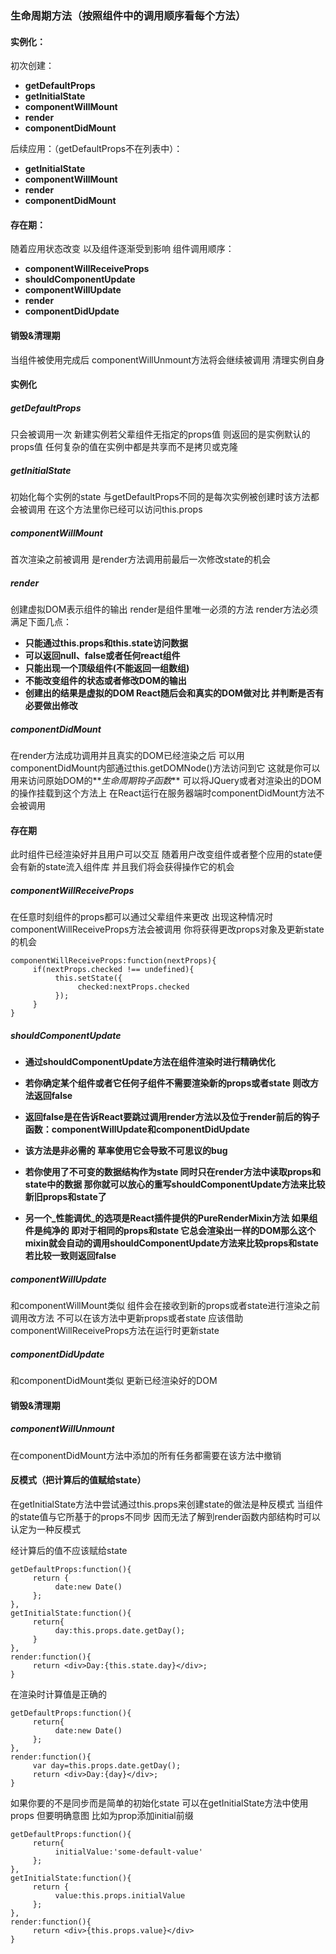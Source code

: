 ### 生命周期方法（按照组件中的调用顺序看每个方法）

#### 实例化：
初次创建：
* **getDefaultProps**
* **getInitialState**
* **componentWillMount**
* **render**
* **componentDidMount**

后续应用：（getDefaultProps不在列表中）：
* **getInitialState**
* **componentWillMount**
* **render**
* **componentDidMount**

#### 存在期：

随着应用状态改变 以及组件逐渐受到影响 组件调用顺序：
* **componentWillReceiveProps**
* **shouldComponentUpdate**
* **componentWillUpdate**
* **render**
* **componentDidUpdate**

#### 销毁&清理期
当组件被使用完成后 componentWillUnmount方法将会继续被调用 清理实例自身


#### 实例化
##### **getDefaultProps**
只会被调用一次 新建实例若父辈组件无指定的props值 则返回的是实例默认的props值
任何复杂的值在实例中都是共享而不是拷贝或克隆 

##### **getInitialState**
初始化每个实例的state 与getDefaultProps不同的是每次实例被创建时该方法都会被调用 在这个方法里你已经可以访问this.props

##### **componentWillMount**
首次渲染之前被调用 是render方法调用前最后一次修改state的机会

##### **render**
创建虚拟DOM表示组件的输出 render是组件里唯一必须的方法 render方法必须满足下面几点：
* **只能通过this.props和this.state访问数据**
* **可以返回null、false或者任何react组件**
* **只能出现一个顶级组件(不能返回一组数组)**
* **不能改变组件的状态或者修改DOM的输出**
* **创建出的结果是虚拟的DOM React随后会和真实的DOM做对比 并判断是否有必要做出修改**

##### **componentDidMount**
在render方法成功调用并且真实的DOM已经渲染之后 
可以用componentDidMount内部通过this.getDOMNode()方法访问到它
这就是你可以用来访问原始DOM的**_生命周期钩子函数_** 
可以将JQuery或者对渲染出的DOM的操作挂载到这个方法上
在React运行在服务器端时componentDidMount方法不会被调用

#### 存在期
此时组件已经渲染好并且用户可以交互 随着用户改变组件或者整个应用的state便会有新的state流入组件库 并且我们将会获得操作它的机会
##### **componentWillReceiveProps**
在任意时刻组件的props都可以通过父辈组件来更改 出现这种情况时 componentWillReceiveProps方法会被调用 你将获得更改props对象及更新state的机会
```JSX
componentWillReceiveProps:function(nextProps){
     if(nextProps.checked !== undefined){
          this.setState({
               checked:nextProps.checked
          });
     }
}
```
##### **shouldComponentUpdate**
* **通过shouldComponentUpdate方法在组件渲染时进行精确优化**

* **若你确定某个组件或者它任何子组件不需要渲染新的props或者state 则改方法返回false**

* **返回false是在告诉React要跳过调用render方法以及位于render前后的钩子函数：componentWillUpdate和componentDidUpdate**

* **该方法是非必需的 草率使用它会导致不可思议的bug**

* **若你使用了不可变的数据结构作为state 同时只在render方法中读取props和state中的数据 那你就可以放心的重写shouldComponentUpdate方法来比较新旧props和state了**

* **另一个_性能调优_的选项是React插件提供的PureRenderMixin方法 如果组件是纯净的 即对于相同的props和state 它总会渲染出一样的DOM那么这个mixin就会自动的调用shouldComponentUpdate方法来比较props和state 若比较一致则返回false**

##### **componentWillUpdate**
和componentWillMount类似 组件会在接收到新的props或者state进行渲染之前调用改方法
不可以在该方法中更新props或者state 应该借助componentWillReceiveProps方法在运行时更新state

##### **componentDidUpdate**
和componentDidMount类似 更新已经渲染好的DOM

#### 销毁&清理期
##### **componentWillUnmount**
在componentDidMount方法中添加的所有任务都需要在该方法中撤销

#### 反模式（把计算后的值赋给state）
在getInitialState方法中尝试通过this.props来创建state的做法是种反模式
当组件的state值与它所基于的props不同步 因而无法了解到render函数内部结构时可以认定为一种反模式

经计算后的值不应该赋给state
```JSX
getDefaultProps:function(){
     return {
          date:new Date()
     };
},
getInitialState:function(){
     return{
          day:this.props.date.getDay();
     }
},
render:function(){ 
     return <div>Day:{this.state.day}</div>;
}
```
在渲染时计算值是正确的
```JSX
getDefaultProps:function(){
     return{
          date:new Date()
     };
},
render:function(){ 
     var day=this.props.date.getDay();
     return <div>Day:{day}</div>;
}
```
如果你要的不是同步而是简单的初始化state 
可以在getInitialState方法中使用props
但要明确意图 比如为prop添加initial前缀
```JSX
getDefaultProps:function(){
     return{
          initialValue:'some-default-value'
     };
},
getInitialState:function(){ 
     return {
          value:this.props.initialValue
     };
},
render:function(){
     return <div>{this.props.value}</div>
}
```
